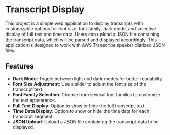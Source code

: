 # Transcript Display

This project is a simple web application to display transcripts with customizable options for font size, font family, dark mode, and selective display of full text and time data. Users can upload a JSON file containing the transcript data, which will be parsed and displayed accordingly. This application is designed to work with AWS Transcribe speaker diarized JSON files.

## Features

- **Dark Mode**: Toggle between light and dark modes for better readability.
- **Font Size Adjustment**: Use a slider to adjust the font size of the transcript text.
- **Font Family Selection**: Choose from several font families to customize the text appearance.
- **Full Text Display**: Option to show or hide the full transcript text.
- **Time Data Display**: Option to show or hide the time data for each transcript segment.
- **JSON Upload**: Upload a JSON file containing the transcript data to be displayed.

